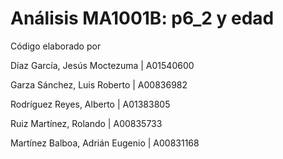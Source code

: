 # Análisis MA1001B: p6_2 y edad
Código elaborado por

Díaz García, Jesús Moctezuma       | A01540600

Garza Sánchez, Luis Roberto        | A00836982

Rodríguez Reyes, Alberto           | A01383805

Ruiz Martínez, Rolando             | A00835733

Martínez Balboa, Adrián Eugenio    | A00831168

